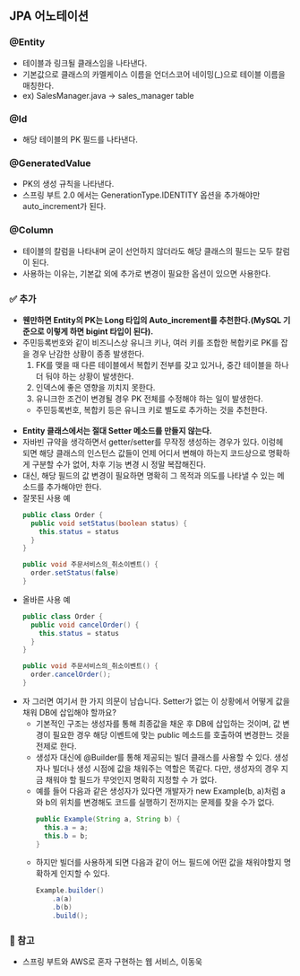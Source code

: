 ## JPA 어노테이션

### @Entity
- 테이블과 링크될 클래스임을 나타낸다.
- 기본값으로 클래스의 카멜케이스 이름을 언더스코어 네이밍(_)으로 테이블 이름을 매칭한다.
- ex) SalesManager.java → sales_manager table

### @Id
- 해당 테이블의 PK 필드를 나타낸다.

### @GeneratedValue
- PK의 생성 규칙을 나타낸다.
- 스프링 부트 2.0 에서는 GenerationType.IDENTITY 옵션을 추가해야만 auto_increment가 된다.

### @Column
- 테이블의 칼럼을 나타내며 굳이 선언하지 않더라도 해당 클래스의 필드는 모두 칼럼이 된다.
- 사용하는 이유는, 기본값 외에 추가로 변경이 필요한 옵션이 있으면 사용한다.

### ✅ 추가
- **웬만하면 Entity의 PK는 Long 타입의 Auto_increment를 추천한다.(MySQL 기준으로 이렇게 하면 bigint 타입이 된다).**
- 주민등록번호와 같이 비즈니스상 유니크 키나, 여러 키를 조합한 복합키로 PK를 잡을 경우 난감한 상황이 종종 발생한다.
  1. FK를 맺을 때 다른 테이블에서 복합키 전부를 갖고 있거나, 중간 테이블을 하나 더 둬야 하는 상황이 발생한다.
  2. 인덱스에 좋은 영향을 끼치지 못한다.
  3. 유니크한 조건이 변경될 경우 PK 전체를 수정해야 하는 일이 발생한다.
  - 주민등록번호, 복합키 등은 유니크 키로 별도로 추가하는 것을 추천한다.
<br></br>
- **Entity 클래스에서는 절대 Setter 메소드를 만들지 않는다.**
- 자바빈 규약을 생각하면서 getter/setter를 무작정 생성하는 경우가 있다. 이렁헤 되면 해당 클래스의 인스턴스 값들이 언제 어디서 변해야 하는지 코드상으로 명확하게 구분할 수가 없어, 차후 기능 변경 시 정말 복잡해진다.
- 대신, 해당 필드의 값 변경이 필요하면 명확히 그 목적과 의도를 나타낼 수 있는 메소드를 추가해야만 한다.
- 잘못된 사용 예
  ```java
  public class Order {
    public void setStatus(boolean status) {
      this.status = status
    }
  }

  public void 주문서비스의_취소이벤트() {
    order.setStatus(false)
  }
  ```
- 올바른 사용 예
  ```java
  public class Order {
    public void cancelOrder() {
      this.status = status
    }
  }

  public void 주문서비스의_취소이벤트() {
    order.cancelOrder();
  }
  ```
- 자 그러면 여기서 한 가지 의문이 남습니다. Setter가 없는 이 상황에서 어떻게 값을 채워 DB에 삽입해야 할까요?
  - 기본적인 구조는 생성자를 통해 최종값을 채운 후 DB에 삽입하는 것이며, 값 변경이 필요한 경우 해당 이벤트에 맞는 public 메소드를 호출하여 변경한느 것을 전제로 한다.
  - 생성자 대신에 @Builder를 통해 제공되는 빌더 클래스를 사용할 수 있다. 생성자나 빌더나 생성 시점에 값을 채워주는 역할은 똑같다. 다만, 생성자의 경우 지금 채워야 할 필드가 무엇인지 명확히 지정할 수 가 없다.
  - 예를 들어 다음과 같은 생성자가 있다면 개발자가 new Example(b, a)처럼 a와 b의 위치를 변경해도 코드를 실행하기 전까지는 문제를 찾을 수가 없다.
    ```java
    public Example(String a, String b) {
      this.a = a;
      this.b = b;
    }
    ```
  - 하지만 빌더를 사용하게 되면 다음과 같이 어느 필드에 어떤 값을 채워야할지 명확하게 인지할 수 있다.
    ```java
    Example.builder()
        .a(a)
        .b(b)
        .build();
    ```

### 📗 참고
- 스프링 부트와 AWS로 혼자 구현하는 웹 서비스, 이동욱